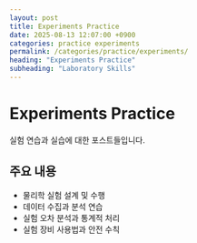 ```yaml
---
layout: post
title: Experiments Practice
date: 2025-08-13 12:07:00 +0900
categories: practice experiments
permalink: /categories/practice/experiments/
heading: "Experiments Practice"
subheading: "Laboratory Skills"
---
```


# Experiments Practice

실험 연습과 실습에 대한 포스트들입니다.

## 주요 내용
- 물리학 실험 설계 및 수행
- 데이터 수집과 분석 연습
- 실험 오차 분석과 통계적 처리
- 실험 장비 사용법과 안전 수칙